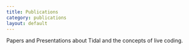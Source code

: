 ```yaml
---
title: Publications
category: publications
layout: default
---
```

Papers and Presentations about Tidal and the concepts of live coding.